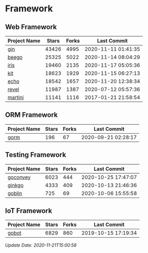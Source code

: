 # Framework

## Web Framework
| Project Name | Stars | Forks | Last Commit |
| ------------ | ----- | ----- | ----------- |
| [gin](https://github.com/gin-gonic/gin) | 43426 | 4995 | 2020-11-11 01:41:35 |
| [beego](https://github.com/astaxie/beego) | 25325 | 5022 | 2020-11-14 08:04:29 |
| [iris](https://github.com/kataras/iris) | 19460 | 2135 | 2020-11-17 05:05:36 |
| [kit](https://github.com/go-kit/kit) | 18623 | 1929 | 2020-11-15 06:27:13 |
| [echo](https://github.com/labstack/echo) | 18542 | 1657 | 2020-11-20 12:38:34 |
| [revel](https://github.com/revel/revel) | 11987 | 1387 | 2020-07-12 05:57:36 |
| [martini](https://github.com/go-martini/martini) | 11141 | 1116 | 2017-01-21 21:58:54 |

## ORM Framework
| Project Name | Stars | Forks | Last Commit |
| ------------ | ----- | ----- | ----------- |
| [gorm](https://github.com/jinzhu/gorm) | 196 | 67 | 2020-09-21 02:28:17 |

## Testing Framework
| Project Name | Stars | Forks | Last Commit |
| ------------ | ----- | ----- | ----------- |
| [goconvey](https://github.com/smartystreets/goconvey) | 6023 | 444 | 2020-10-25 17:47:07 |
| [ginkgo](https://github.com/onsi/ginkgo) | 4333 | 409 | 2020-10-13 21:46:36 |
| [goblin](https://github.com/franela/goblin) | 725 | 69 | 2020-10-06 15:55:58 |

## IoT Framework
| Project Name | Stars | Forks | Last Commit |
| ------------ | ----- | ----- | ----------- |
| [gobot](https://github.com/hybridgroup/gobot) | 6829 | 860 | 2019-10-15 17:19:34 |

*Update Date: 2020-11-21T15:00:58*